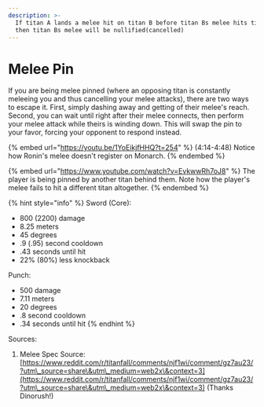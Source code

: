 ```yaml
---
description: >-
  If titan A lands a melee hit on titan B before titan Bs melee hits titan A,
  then titan Bs melee will be nullified(cancelled)
---
```


# Melee Pin

If you are being melee pinned (where an opposing titan is constantly meleeing you and thus cancelling your melee attacks), there are two ways to escape it. First, simply dashing away and getting of their melee's reach. Second, you can wait until right after their melee connects, then perform your melee attack while theirs is winding down. This will swap the pin to your favor, forcing your opponent to respond instead.

{% embed url="https://youtu.be/1YoEikjfHHQ?t=254" %}
(4:14-4:48) Notice how Ronin's melee doesn't register on Monarch.
{% endembed %}

{% embed url="https://www.youtube.com/watch?v=EvkwwRh7oJ8" %}
The player is being pinned by another titan behind them. Note how the player's melee fails to hit a different titan altogether.
{% endembed %}

{% hint style="info" %}
Sword (Core):

* 800 (2200) damage
* 8.25 meters
* 45 degrees
* .9 (.95) second cooldown
* .43 seconds until hit
* 22% (80%) less knockback

Punch:

* 500 damage
* 7.11 meters
* 20 degrees
* .8 second cooldown
* .34 seconds until hit
{% endhint %}

Sources:

1. Melee Spec Source: [https://www.reddit.com/r/titanfall/comments/njf1wi/comment/gz7au23/?utm\_source=share\&utm\_medium=web2x\&context=3](https://www.reddit.com/r/titanfall/comments/njf1wi/comment/gz7au23/?utm\_source=share\&utm\_medium=web2x\&context=3) (Thanks Dinorush!)
